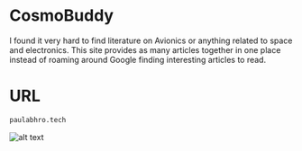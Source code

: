 # CosmoBuddy
I found it very hard to find literature on Avionics or anything related to space and electronics. This site provides as many articles together in one place instead of roaming around Google finding interesting articles to read.

# URL
```bash
paulabhro.tech
```

![alt text](https://i.ibb.co/2YcqhgR/cosmobuddy.png)
